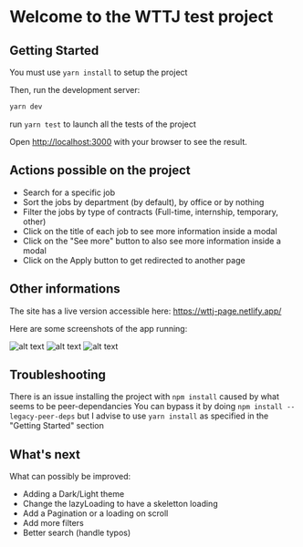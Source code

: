 # Welcome to the WTTJ test project

## Getting Started

You must use `yarn install` to setup the project

Then, run the development server:

```bash
yarn dev
```

run `yarn test` to launch all the tests of the project

Open [http://localhost:3000](http://localhost:3000) with your browser to see the result.

## Actions possible on the project

- Search for a specific job
- Sort the jobs by department (by default), by office or by nothing
- Filter the jobs by type of contracts (Full-time, internship, temporary, other)
- Click on the title of each job to see more information inside a modal
- Click on the "See more" button to also see more information inside a modal
- Click on the Apply button to get redirected to another page

## Other informations

The site has a live version accessible here: https://wttj-page.netlify.app/

Here are some screenshots of the app running:

![alt text](https://github.com/emgarf/wttj-page/assets/5755673/ded9d260-e313-4824-acda-f7be48cb8e24)
![alt text](https://github.com/emgarf/wttj-page/assets/5755673/cfb726e1-4620-44ad-9c95-75347a684553)
![alt text](https://github.com/emgarf/wttj-page/assets/5755673/608045e6-a2e2-488a-bfb3-82a7a5e4fba8)

## Troubleshooting

There is an issue installing the project with `npm install` caused by what seems to be peer-dependancies
You can bypass it by doing `npm install --legacy-peer-deps` but I advise to use `yarn install` as specified in the "Getting Started" section

## What's next

What can possibly be improved:

- Adding a Dark/Light theme
- Change the lazyLoading to have a skeletton loading
- Add a Pagination or a loading on scroll
- Add more filters
- Better search (handle typos)
